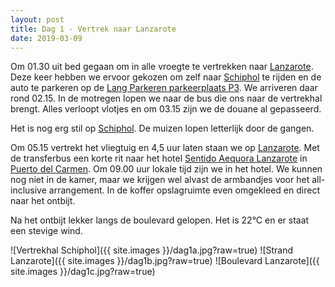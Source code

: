```yaml
---
layout: post
title: Dag 1 - Vertrek naar Lanzarote
date: 2019-03-09
---
```

Om 01.30 uit bed gegaan om in alle vroegte te vertrekken naar [Lanzarote](https://www.landenweb.nl/lanzarote/).
Deze keer hebben we ervoor gekozen om zelf naar [Schiphol](https://www.schiphol.nl/nl/) te rijden en de auto te parkeren op de [Lang Parkeren parkeerplaats P3](https://www.schiphol.nl/nl/parkeren/producten/p3-lang-parkeren/).
We arriveren daar rond 02.15. In de motregen lopen we naar de bus die ons naar de vertrekhal brengt.
Alles verloopt vlotjes en om 03.15 zijn we de douane al gepasseerd.  

Het is nog erg stil op [Schiphol](https://www.schiphol.nl/nl/). De muizen lopen letterlijk door de gangen.  

Om 05.15 vertrekt het vliegtuig en 4,5 uur laten staan we op [Lanzarote](https://www.landenweb.nl/lanzarote/).
Met de transferbus een korte rit naar het hotel [Sentido Aequora Lanzarote](https://www.sentidohotels.com/en/hotels/sentido-aequora-lanzarote) in [Puerto del Carmen](https://nl.wikipedia.org/wiki/Puerto_del_Carmen).
Om 09.00 uur lokale tijd zijn we in het hotel. We kunnen nog niet in de kamer, maar we krijgen wel alvast de armbandjes voor het all-inclusive arrangement. In de koffer opslagruimte even omgekleed en direct naar het ontbijt.

Na het ontbijt lekker langs de boulevard gelopen. Het is 22°C en er staat een stevige wind.

![Vertrekhal Schiphol]({{ site.images }}/dag1a.jpg?raw=true)
![Strand Lanzarote]({{ site.images }}/dag1b.jpg?raw=true)
![Boulevard Lanzarote]({{ site.images }}/dag1c.jpg?raw=true)
